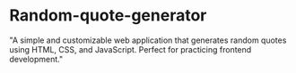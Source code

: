 # Random-quote-generator
"A simple and customizable web application that generates random quotes using HTML, CSS, and JavaScript. Perfect for practicing frontend development."
